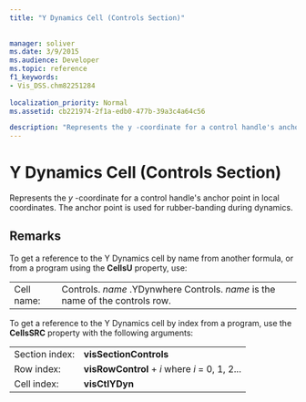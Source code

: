 ```yaml
---
title: "Y Dynamics Cell (Controls Section)"
 
 
manager: soliver
ms.date: 3/9/2015
ms.audience: Developer
ms.topic: reference
f1_keywords:
- Vis_DSS.chm82251284
 
localization_priority: Normal
ms.assetid: cb221974-2f1a-edb0-477b-39a3c4a64c56

description: "Represents the y -coordinate for a control handle's anchor point in local coordinates. The anchor point is used for rubber-banding during dynamics."
---
```


# Y Dynamics Cell (Controls Section)

Represents the  *y*  -coordinate for a control handle's anchor point in local coordinates. The anchor point is used for rubber-banding during dynamics. 
  
## Remarks

To get a reference to the Y Dynamics cell by name from another formula, or from a program using the **CellsU** property, use: 
  
|||
|:-----|:-----|
| Cell name:  <br/> | Controls.  *name*  .YDynwhere Controls.  *name*  is the name of the controls row.  <br/> |
   
To get a reference to the Y Dynamics cell by index from a program, use the **CellsSRC** property with the following arguments: 
  
|||
|:-----|:-----|
| Section index:  <br/> |**visSectionControls** <br/> |
| Row index:  <br/> |**visRowControl** +  *i*            where  *i*  = 0, 1, 2...  <br/> |
| Cell index:  <br/> |**visCtlYDyn** <br/> |
   

